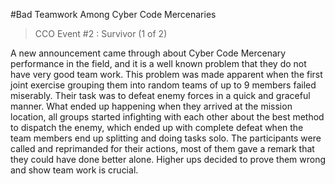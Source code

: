 #Bad Teamwork Among Cyber Code Mercenaries
> CCO Event #2 : Survivor (1 of 2)

A new announcement came through about Cyber Code Mercenary performance in the field, and it is a well known problem that they do not have very good team work. This problem was made apparent when the first joint exercise grouping them into random teams of up to 9 members failed miserably. Their task was to defeat enemy forces in a quick and graceful manner. What ended up happening when they arrived at the mission location, all groups started infighting with each other about the best method to dispatch the enemy, which ended up with complete defeat when the team members end up splitting and doing tasks solo. The participants were called and reprimanded for their actions, most of them gave a remark that they could have done better alone. Higher ups decided to prove them wrong and show team work is crucial.
